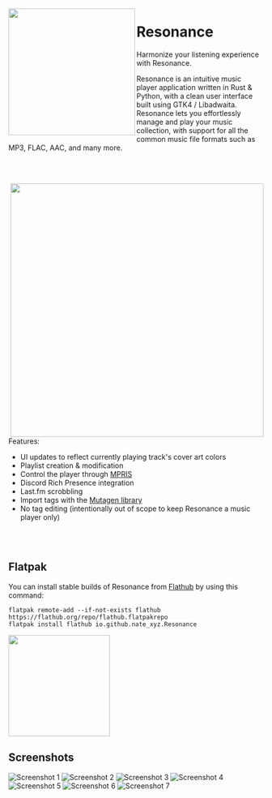 <img src="/data/icons/icon.svg" align="left" height="250px" vspace="10px">

Resonance
======

Harmonize your listening experience with Resonance. 

Resonance is an intuitive music player application written in Rust & Python, with a clean user interface built using GTK4 / Libadwaita. 
Resonance lets you effortlessly manage and play your music collection, with support for all the common music file formats such as MP3, FLAC, AAC, and many more.

<br><br>

<img src="/data/screenshots/resonance2.png" align="right" height="500px">

Features:

 - UI updates to reflect currently playing track's cover art colors
 - Playlist creation & modification
 - Control the player through [MPRIS](https://specifications.freedesktop.org/mpris-spec/latest/)
 - Discord Rich Presence integration
 - Last.fm scrobbling
 - Import tags with the [Mutagen library](https://github.com/quodlibet/mutagen)
 - No tag editing (intentionally out of scope to keep Resonance a music player only)

<br><br>


Flatpak
--------------

You can install stable builds of Resonance from [Flathub](https://flathub.org)
by using this command:

    flatpak remote-add --if-not-exists flathub https://flathub.org/repo/flathub.flatpakrepo
    flatpak install flathub io.github.nate_xyz.Resonance

<a href="https://beta.flathub.org/apps/io.github.nate_xyz.Resonance"><img src="https://flathub.org/assets/badges/flathub-badge-en.png" width="200"/></a>


Screenshots
--------------
![Screenshot 1](./data/screenshots/resonance3.png)
![Screenshot 2](./data/screenshots/resonance4.png)
![Screenshot 3](./data/screenshots/resonance5.png)
![Screenshot 4](./data/screenshots/resonance6.png)
![Screenshot 5](./data/screenshots/resonance7.png)
![Screenshot 6](./data/screenshots/resonance8.png)
![Screenshot 7](./data/screenshots/resonance9.png)




